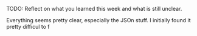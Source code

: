 TODO: Reflect on what you learned this week and what is still unclear.

Everything seems pretty clear, especially the JSOn stuff. I initially found it pretty difficul to f